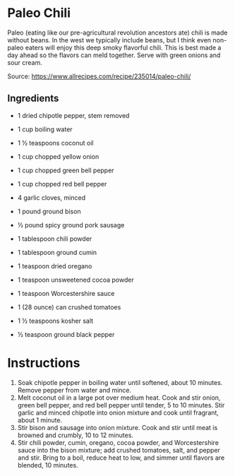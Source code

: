 # Paleo Chili

Paleo (eating like our pre-agricultural revolution ancestors ate) chili is made without beans. 
In the west we typically include beans, but I think even non-paleo eaters will enjoy this deep smoky flavorful chili. 
This is best made a day ahead so the flavors can meld together. Serve with green onions and sour cream.

Source: https://www.allrecipes.com/recipe/235014/paleo-chili/

## Ingredients

- 1 dried chipotle pepper, stem removed

- 1 cup boiling water

- 1 ½ teaspoons coconut oil

- 1 cup chopped yellow onion

- 1 cup chopped green bell pepper

- 1 cup chopped red bell pepper

- 4 garlic cloves, minced

- 1 pound ground bison

- ½ pound spicy ground pork sausage

- 1 tablespoon chili powder

- 1 tablespoon ground cumin

- 1 teaspoon dried oregano

- 1 teaspoon unsweetened cocoa powder

- 1 teaspoon Worcestershire sauce

- 1 (28 ounce) can crushed tomatoes

- 1 ½ teaspoons kosher salt

- ½ teaspoon ground black pepper

# Instructions

1. Soak chipotle pepper in boiling water until softened, about 10 minutes. Remove pepper from water and mince.
2. Melt coconut oil in a large pot over medium heat. Cook and stir onion, green bell pepper, and red bell pepper until tender, 5 to 10 minutes. Stir garlic and minced chipotle into onion mixture and cook until fragrant, about 1 minute.
3. Stir bison and sausage into onion mixture. Cook and stir until meat is browned and crumbly, 10 to 12 minutes.
4. Stir chili powder, cumin, oregano, cocoa powder, and Worcestershire sauce into the bison mixture; add crushed tomatoes, salt, and pepper and stir. Bring to a boil, reduce heat to low, and simmer until flavors are blended, 10 minutes.

